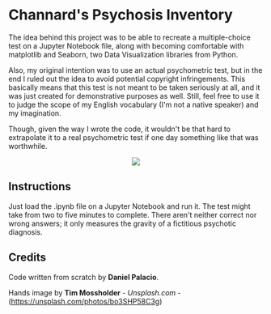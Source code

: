 # Channard's Psychosis Inventory

The idea behind this project was to be able to recreate a multiple-choice test on a Jupyter Notebook file, along with becoming comfortable with matplotlib and Seaborn, two Data Visualization libraries from Python. 

Also, my original intention was to use an actual psychometric test, but in the end I ruled out the idea to avoid potential copyright infringements. This basically means that this test is not meant to be taken seriously at all, and it was just created for demonstrative purposes as well. Still, feel free to use it to judge the scope of my English vocabulary (I'm not a native speaker) and my imagination.

Though, given the way I wrote the code, it wouldn't be that hard to extrapolate it to a real psychometric test if one day something like that was worthwhile.

<p align="center"> 
<img src="https://images.unsplash.com/photo-1569437061241-a848be43cc82?ixlib=rb-1.2.1&ixid=eyJhcHBfaWQiOjEyMDd9&auto=format&fit=crop&w=750&q=80">
</p>

## Instructions

Just load the .ipynb file on a Jupyter Notebook and run it. The test might take from two to five minutes to complete. There aren't neither correct nor wrong answers; it only measures the gravity of a fictitious psychotic diagnosis.

## Credits
Code written from scratch by **Daniel Palacio**.

Hands image by **Tim Mossholder** - *Unsplash.com* - (https://unsplash.com/photos/bo3SHP58C3g)
